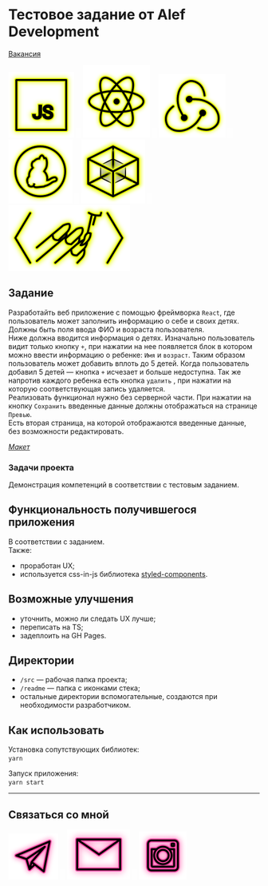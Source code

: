 # Тестовое задание от Alef Development

[Вакансия](https://hh.ru/vacancy/49040389 "React-программист")  

<!-- _[Ссылка на приложение](Ссылка "Приложение")_ -->

<p>
  <a href="https://developer.mozilla.org/ru/docs/Web/JavaScript"><img src="readme/icon-js.svg" alt="JS"></a>
    <img src="readme/icon-whitespace-5px.svg"/>
  <a href="https://ru.reactjs.org/"><img src="readme/icon-react.svg" alt="React"></a>
    <img src="readme/icon-whitespace-5px.svg"/>
  <a href="https://redux.js.org/"><img src="readme/icon-redux.svg" alt="Redux"></a>
    <img src="readme/icon-whitespace-5px.svg"/>
  <a href="https://yarnpkg.com/"><img src="readme/icon-yarn.svg" alt="Yarn"></a>
    <img src="readme/icon-whitespace-5px.svg"/>
  <a href="https://webpack.js.org/"><img src="readme/icon-webpack.svg" alt="WebPack"></a>
    <img src="readme/icon-whitespace-5px.svg"/>
  <a href="https://styled-components.com/"><img src="readme/icon-styled-components.svg" alt="Styled-components"></a>
</p>

## Задание

Разработайть веб приложение с помощью фреймворка `React`, где пользователь может заполнить информацию о себе и своих детях.  
Должны быть поля ввода ФИО и возраста пользователя.  
Ниже должна вводится информация о детях. Изначально пользователь видит только кнопку `+`, при нажатии на нее появляется блок в котором можно ввести информацию о ребенке: `Имя` и `возраст`. Таким образом пользователь может добавить вплоть до 5 детей. Когда пользователь добавил 5 детей — кнопка `+` исчезает и больше недоступна. Так же напротив каждого ребенка есть кнопка `удалить` , при нажатии на которую соответствующая запись удаляется.  
Реализовать функционал нужно без серверной части. При нажатии на кнопку `Сохранить` введенные данные должны отображаться на странице `Превью`.  
Есть вторая страница, на которой отображаются введенные данные, без возможности редактировать.

_[Макет](https://www.figma.com/file/34RHaNzxPnoTPCtpIrqMYU/React-Alef?node-id=2286%3A7698 "Ссылка на Фигму")_

### Задачи проекта

Демонстрация компетенций в соответствии с тестовым заданием.

## Функциональность получившегося приложения

В соответствии с заданием.  
Также:

- проработан UX;
- используется css-in-js библиотека [styled-components](https://styled-components.com/ "Документация").
<!-- - [страница размещена на GitHub Pages](ссылка "Выполненое тестовое задание"). -->

## Возможные улучшения

- уточнить, можно ли следать UX лучше;
- переписать на TS;
- задеплоить на GH Pages.

## Директории

- `/src` — рабочая папка проекта;
- `/readme` — папка с иконками стека;
- остальные директории вспомогательные, создаются при необходимости разработчиком.

## Как использовать

Установка сопутствующих библиотек:  
`yarn`

Запуск приложения:  
`yarn start`

---

## Связаться со мной

<p>
  <a href="https://t.me/evgevgevge"><img src="readme/icon-tg.svg" alt="Telegram"></a>
    <img src="readme/icon-whitespace-5px.svg"/>
  <a href="mailto:beagle-elgaeb@ya.ru"><img src="readme/icon-mail.svg" alt="Mail"></a>
    <img src="readme/icon-whitespace-5px.svg"/>
  <a href="https://www.instagram.com/evg._.su/"><img src="readme/icon-inst.svg" alt="Instagram"></a>
</p>
